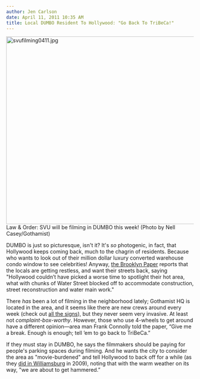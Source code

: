 ```yaml
---
author: Jen Carlson
date: April 11, 2011 10:35 AM
title: Local DUMBO Resident To Hollywood: "Go Back To TriBeCa!"
---
```


<p><span class="mt-enclosure mt-enclosure-image" style="display: inline;"> <img alt="svufilming0411.jpg" src="https://web.archive.org/web/20110412155907im_/http://gothamist.com/attachments/arts_jen/svufilming0411.jpg" width="640" height="503" class="image-none"> </span><br>
<span class="photo_caption">Law &amp; Order: SVU will be filming in DUMBO this week! (Photo by Nell Casey/Gothamist)</span></p>

<p>DUMBO is just so picturesque, isn&apos;t it? It&apos;s <em>so</em> photogenic, in fact, that Hollywood keeps coming back, much to the chagrin of residents. Because who wants to look out of their million dollar luxury converted warehouse condo window to see celebrities! Anyway, <a href="https://web.archive.org/web/20110412155907/http://www.brooklynpaper.com/stories/34/15/dtg_dumbofilming_2011_4_15_bk.html">the Brooklyn Paper</a> reports that the locals are getting restless, and want their streets back, saying &quot;Hollywood couldn&#x2019;t have picked a worse time to spotlight their hot area, what with chunks of Water Street blocked off to accommodate construction, street reconstruction and water main work.&quot;</p>

<p>There <em>has</em> been a lot of filming in the neighborhood lately; Gothamist HQ is located in the area, and it seems like there are new crews around every week (check out <a href="https://web.archive.org/web/20110412155907/http://dumbonyc.com/category/dumbo-in-media/">all the signs</a>), but they never seem very invasive. At least not <em>complaint-box-worthy</em>. However, those who use 4-wheels to get around have a different opinion&#x2014;area man Frank Connolly told the paper, &#x201C;Give me a break. Enough is enough; tell &#x2019;em to go back to TriBeCa.&#x201D; </p>

<p>If they must stay in DUMBO, he says the filmmakers should be paying for people&apos;s parking spaces during filming. And he wants the city to consider the area as &quot;movie-burdened&quot; and tell Hollywood to back off for a while (as they <a href="https://web.archive.org/web/20110412155907/http://gothamist.com/2009/04/02/filming_fades_to_black_in_south_wil.php">did in Williamsburg</a> in 2009), noting that with the warm weather on its way, &quot;we are about to get hammered.&#x201D;</p>